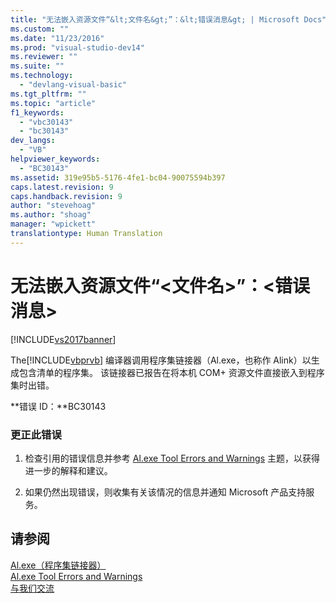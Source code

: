 ```yaml
---
title: "无法嵌入资源文件“&lt;文件名&gt;”：&lt;错误消息&gt; | Microsoft Docs"
ms.custom: ""
ms.date: "11/23/2016"
ms.prod: "visual-studio-dev14"
ms.reviewer: ""
ms.suite: ""
ms.technology: 
  - "devlang-visual-basic"
ms.tgt_pltfrm: ""
ms.topic: "article"
f1_keywords: 
  - "vbc30143"
  - "bc30143"
dev_langs: 
  - "VB"
helpviewer_keywords: 
  - "BC30143"
ms.assetid: 319e95b5-5176-4fe1-bc04-90075594b397
caps.latest.revision: 9
caps.handback.revision: 9
author: "stevehoag"
ms.author: "shoag"
manager: "wpickett"
translationtype: Human Translation
---
```

# 无法嵌入资源文件“&lt;文件名&gt;”：&lt;错误消息&gt;
[!INCLUDE[vs2017banner](../../../csharp/includes/vs2017banner.md)]

The[!INCLUDE[vbprvb](../../../csharp/programming-guide/concepts/linq/includes/vbprvb_md.md)] 编译器调用程序集链接器（Al.exe，也称作 Alink）以生成包含清单的程序集。  该链接器已报告在将本机 COM\+ 资源文件直接嵌入到程序集时出错。  
  
 **错误 ID：**BC30143  
  
### 更正此错误  
  
1.  检查引用的错误信息并参考 [Al.exe Tool Errors and Warnings](http://msdn.microsoft.com/zh-cn/7f125d49-0a03-47a6-9ba9-d61a679a7d4b) 主题，以获得进一步的解释和建议。  
  
2.  如果仍然出现错误，则收集有关该情况的信息并通知 Microsoft 产品支持服务。  
  
## 请参阅  
 [Al.exe（程序集链接器）](../Topic/Al.exe%20\(Assembly%20Linker\).md)   
 [Al.exe Tool Errors and Warnings](http://msdn.microsoft.com/zh-cn/7f125d49-0a03-47a6-9ba9-d61a679a7d4b)   
 [与我们交流](/visual-studio/ide/talk-to-us)